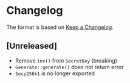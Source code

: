 # Changelog

The format is based on [Keep a Changelog]. 

[Keep a Changelog]: http://keepachangelog.com/en/1.0.0/

## [Unreleased]
- Remove `inv()` from `SecretKey` (breaking)
- `Generate::generate()` does not return error
- `Secp256k1` is no longer exported 
